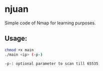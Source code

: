 # njuan

Simple code of Nmap for learning purposes.

## Usage: 

```bash
chmod +x main
./main <ip> (-p-)

-p-: optional parameter to scan till 65535
```
